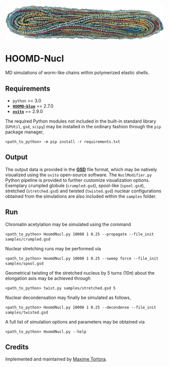 <img src="samples/hoomd-nucl.png" alt="hoomd-nucl"/>

# HOOMD-Nucl

MD simulations of worm-like chains within polymerized elastic shells.


## Requirements

* `python` >= 3.0
* [**`HOOMD-blue`**](http://glotzerlab.engin.umich.edu/hoomd-blue/) == 2.7.0
* [**`ovito`**](http://www.ovito.org/) == 2.9.0

The required Python modules not included in the built-in standard library (`GPUtil`, `gsd`, `scipy`) may be installed in the ordinary fashion through the `pip` package manager,

~~~shell
<path_to_python> -m pip install -r requirements.txt
~~~


## Output

The output data is provided in the [**GSD**](https://gsd.readthedocs.io/en/v2.6.0/) file format, which may be natively visualized using the `ovito` open-source software. The `NuclModifier.py` Python pipeline is provided to further customize visualization options. Exemplary crumpled globule (`crumpled.gsd`), spool-like (`spool.gsd`), stretched (`stretched.gsd`) and twisted (`twisted.gsd`) nuclear configurations obtained from the simulations are also included within the `samples` folder.


## Run

Chromatin acetylation may be simulated using the command

~~~shell
<path_to_python> HoomdNucl.py 10000 1 0.25 --propagate --file_init samples/crumpled.gsd
~~~

Nuclear stretching runs may be performed via

~~~shell
<path_to_python> HoomdNucl.py 10000 1 0.25 --sweep force --file_init samples/spool.gsd
~~~

Geometrical twisting of the stretched nucleus by 5 turns (10$\pi$) about the elongation axis may be achieved through

~~~shell
<path_to_python> twist.py samples/stretched.gsd 5
~~~

Nuclear decondensation may finally be simulated as follows,

~~~shell
<path_to_python> HoomdNucl.py 10000 1 0.25 --decondense --file_init samples/twisted.gsd
~~~

A full list of simulation options and parameters may be obtained via

~~~shell
<path_to_python> HoomdNucl.py --help
~~~


## Credits

Implemented and maintained by [Maxime Tortora](mailto:maxime.tortora@icloud.com).
